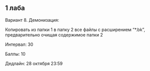 ## 1 лаба ##

Вариант 8. Демонизация:

Копировать из папки 1 в папку 2 все файлы с расширением “*.bk”, предварительно очищая содержимое папки 2

Интервал: 30

Баллы: 10

Дедлайн: 28 октября 23:59